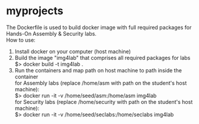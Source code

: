 # myprojects

The Dockerfile is used to build docker image with full required packages for Hands-On Assembly & Security labs. <br>
How to use:<br>
1. Install docker on your computer (host machine) <br>
2. Build the image "img4lab" that comprises all required packages for labs <br>
$> docker build -t img4lab .  												
3. Run the containers and map path on host machine to path inside the container <br>
for Assembly labs (replace /home/asm with path on the student's host machine):<br>
$> docker run -it -v /home/seed/asm:/home/asm img4lab <br>
for Security labs (replace /home/security with path on the student's host machine):<br>
$> docker run -it -v /home/seed/seclabs:/home/seclabs img4lab <br>
   

